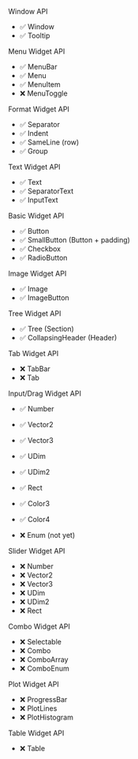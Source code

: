 Window API
  - ✅ Window
  - ✅ Tooltip

Menu Widget API
  - ✅ MenuBar
  - ✅ Menu
  - ✅ MenuItem
  - ❌ MenuToggle

Format Widget API
  - ✅ Separator
  - ✅ Indent
  - ✅ SameLine (row)
  - ✅ Group

Text Widget API
  - ✅ Text
  - ✅ SeparatorText
  - ✅ InputText

Basic Widget API
  - ✅ Button
  - ✅ SmallButton (Button + padding)
  - ✅ Checkbox
  - ✅ RadioButton

Image Widget API
  - ✅ Image
  - ✅ ImageButton

Tree Widget API
  - ✅ Tree (Section)
  - ✅ CollapsingHeader (Header)

Tab Widget API
  - ❌ TabBar
  - ❌ Tab

Input/Drag Widget API
  - ✅ Number
  - ✅ Vector2
  - ✅ Vector3
  - ✅ UDim
  - ✅ UDim2
  
  - ✅ Rect
  - ✅ Color3
  - ✅ Color4
  - ❌ Enum (not yet)

Slider Widget API
  - ❌ Number
  - ❌ Vector2
  - ❌ Vector3
  - ❌ UDim
  - ❌ UDim2
  - ❌ Rect

Combo Widget API
  - ❌ Selectable
  - ❌ Combo
  - ❌ ComboArray
  - ❌ ComboEnum

Plot Widget API
  - ❌ ProgressBar
  - ❌ PlotLines
  - ❌ PlotHistogram

Table Widget API
  - ❌ Table

